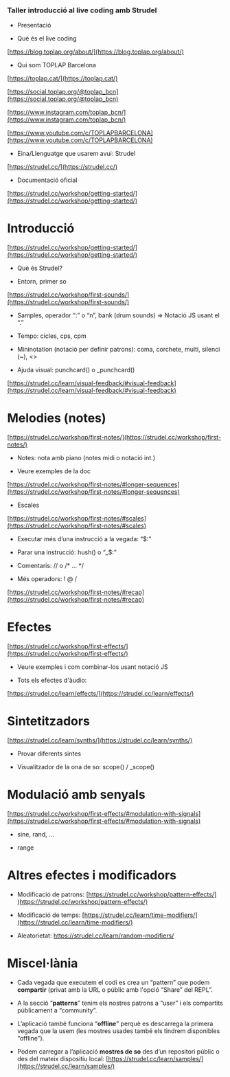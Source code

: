 ### Taller introducció al live coding amb Strudel

- Presentació

- Què és el live coding

[https://blog.toplap.org/about/](https://blog.toplap.org/about/)

- Qui som TOPLAP Barcelona

[https://toplap.cat/](https://toplap.cat/)

[https://social.toplap.org/@toplap_bcn](https://social.toplap.org/@toplap_bcn)

[https://www.instagram.com/toplap_bcn/](https://www.instagram.com/toplap_bcn/)

[https://www.youtube.com/c/TOPLAPBARCELONA](https://www.youtube.com/c/TOPLAPBARCELONA)

- Eina/Llenguatge que usarem avui: Strudel

[https://strudel.cc/](https://strudel.cc/)

- Documentació oficial

[https://strudel.cc/workshop/getting-started/](https://strudel.cc/workshop/getting-started/)

# Introducció

[https://strudel.cc/workshop/getting-started/](https://strudel.cc/workshop/getting-started/)

- Què és Strudel?

- Entorn, primer so

[https://strudel.cc/workshop/first-sounds/](https://strudel.cc/workshop/first-sounds/)

- Samples, operador “:” o “n”, bank (drum sounds) => Notació JS usant el “.”

- Tempo: cicles, cps, cpm

- Mininotation (notació per definir patrons): coma, corchete, multi, silenci (~), <>

- Ajuda visual: punchcard() o _punchcard()

[https://strudel.cc/learn/visual-feedback/#visual-feedback](https://strudel.cc/learn/visual-feedback/#visual-feedback)

# Melodies (notes)

[https://strudel.cc/workshop/first-notes/](https://strudel.cc/workshop/first-notes/)

- Notes: nota amb piano (notes midi o notació int.)

- Veure exemples de la doc

[https://strudel.cc/workshop/first-notes/#longer-sequences](https://strudel.cc/workshop/first-notes/#longer-sequences)

- Escales

[https://strudel.cc/workshop/first-notes/#scales](https://strudel.cc/workshop/first-notes/#scales)

- Executar més d’una instrucció a la vegada: “$:”

- Parar una instrucció: hush() o “_$:”

- Comentaris: //  o  /* … */

- Més operadors: ! @ /

[https://strudel.cc/workshop/first-notes/#recap](https://strudel.cc/workshop/first-notes/#recap)

# Efectes

[https://strudel.cc/workshop/first-effects/](https://strudel.cc/workshop/first-effects/)

- Veure exemples i com combinar-los usant notació JS

- Tots els efectes d'àudio:

[https://strudel.cc/learn/effects/](https://strudel.cc/learn/effects/)

# Sintetitzadors

[https://strudel.cc/learn/synths/](https://strudel.cc/learn/synths/)

- Provar diferents sintes

- Visualitzador de la ona de so: scope() / _scope()

# Modulació amb senyals

[https://strudel.cc/workshop/first-effects/#modulation-with-signals](https://strudel.cc/workshop/first-effects/#modulation-with-signals)

- sine, rand, …

- range

# Altres efectes i modificadors

- Modificació de patrons: [https://strudel.cc/workshop/pattern-effects/](https://strudel.cc/workshop/pattern-effects/)

- Modificació de temps: [https://strudel.cc/learn/time-modifiers/](https://strudel.cc/learn/time-modifiers/)

- Aleatorietat: https://strudel.cc/learn/random-modifiers/

# Miscel·lània

- Cada vegada que executem el codi es crea un “pattern” que podem **compartir** (privat amb la URL o públic amb l'opció “Share” del REPL”.

- A la secció “**patterns**” tenim els nostres patrons a “user” i els compartits públicament a “community”.

- L’aplicació també funciona “**offline**” perquè es descarrega la primera vegada que la usem (les mostres usades també els tindrem disponibles “offline”).

- Podem carregar a l’aplicació **mostres de so** des d’un repositori públic o des del mateix dispositiu local: [https://strudel.cc/learn/samples/](https://strudel.cc/learn/samples/)
